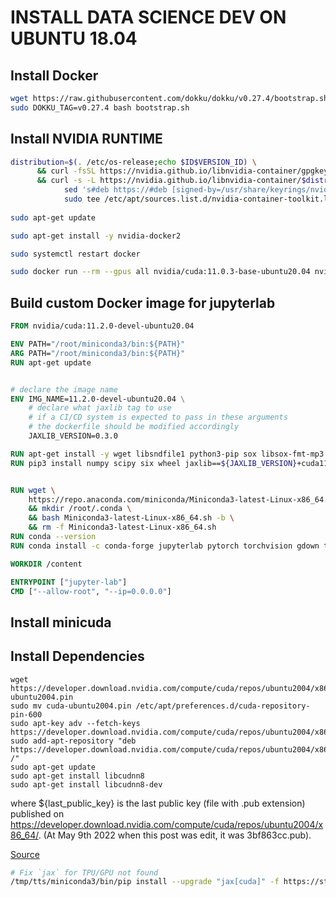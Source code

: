 # INSTALL DATA SCIENCE DEV ON UBUNTU 18.04

## Install Docker
```bash
wget https://raw.githubusercontent.com/dokku/dokku/v0.27.4/bootstrap.sh
sudo DOKKU_TAG=v0.27.4 bash bootstrap.sh
```

## Install NVIDIA RUNTIME

```bash
distribution=$(. /etc/os-release;echo $ID$VERSION_ID) \
      && curl -fsSL https://nvidia.github.io/libnvidia-container/gpgkey | sudo gpg --dearmor -o /usr/share/keyrings/nvidia-container-toolkit-keyring.gpg \
      && curl -s -L https://nvidia.github.io/libnvidia-container/$distribution/libnvidia-container.list | \
            sed 's#deb https://#deb [signed-by=/usr/share/keyrings/nvidia-container-toolkit-keyring.gpg] https://#g' | \
            sudo tee /etc/apt/sources.list.d/nvidia-container-toolkit.list
            
sudo apt-get update

sudo apt-get install -y nvidia-docker2

sudo systemctl restart docker

sudo docker run --rm --gpus all nvidia/cuda:11.0.3-base-ubuntu20.04 nvidia-smi
```

## Build custom Docker image for jupyterlab

```Dockerfile
FROM nvidia/cuda:11.2.0-devel-ubuntu20.04

ENV PATH="/root/miniconda3/bin:${PATH}"
ARG PATH="/root/miniconda3/bin:${PATH}"
RUN apt-get update


# declare the image name
ENV IMG_NAME=11.2.0-devel-ubuntu20.04 \
    # declare what jaxlib tag to use
    # if a CI/CD system is expected to pass in these arguments
    # the dockerfile should be modified accordingly
    JAXLIB_VERSION=0.3.0

RUN apt-get install -y wget libsndfile1 python3-pip sox libsox-fmt-mp3 zsh tmux nmon vim && rm -rf /var/lib/apt/lists/*
RUN pip3 install numpy scipy six wheel jaxlib==${JAXLIB_VERSION}+cuda11.cudnn82 -f https://storage.googleapis.com/jax-releases/jax_releases.html jax[cuda11_cudnn82] -f https://storage.googleapis.com/jax-releases/jax_releases.html


RUN wget \
    https://repo.anaconda.com/miniconda/Miniconda3-latest-Linux-x86_64.sh \
    && mkdir /root/.conda \
    && bash Miniconda3-latest-Linux-x86_64.sh -b \
    && rm -f Miniconda3-latest-Linux-x86_64.sh
RUN conda --version
RUN conda install -c conda-forge jupyterlab pytorch torchvision gdown tqdm

WORKDIR /content

ENTRYPOINT ["jupyter-lab"]
CMD ["--allow-root", "--ip=0.0.0.0"]
```

## Install minicuda

## Install Dependencies
```
wget https://developer.download.nvidia.com/compute/cuda/repos/ubuntu2004/x86_64/cuda-ubuntu2004.pin
sudo mv cuda-ubuntu2004.pin /etc/apt/preferences.d/cuda-repository-pin-600
sudo apt-key adv --fetch-keys https://developer.download.nvidia.com/compute/cuda/repos/ubuntu2004/x86_64/${last_public_key}.pub
sudo add-apt-repository "deb https://developer.download.nvidia.com/compute/cuda/repos/ubuntu2004/x86_64/ /"
sudo apt-get update
sudo apt-get install libcudnn8
sudo apt-get install libcudnn8-dev
```
where ${last_public_key} is the last public key (file with .pub extension) published on https://developer.download.nvidia.com/compute/cuda/repos/ubuntu2004/x86_64/. (At May 9th 2022 when this post was edit, it was 3bf863cc.pub).

[Source](https://stackoverflow.com/questions/66977227/could-not-load-dynamic-library-libcudnn-so-8-when-running-tensorflow-on-ubun)

```bash
# Fix `jax` for TPU/GPU not found
/tmp/tts/miniconda3/bin/pip install --upgrade "jax[cuda]" -f https://storage.googleapis.com/jax-releases/jax_releases.html
```
